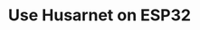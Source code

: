 ---
sidebar_label: ESP32
title: Use Husarnet on ESP32
custom_edit_url: https://github.com/husarnet/husarnet-docs/docs/begin-esp32
keywords:
  - vpn
  - p2p
image: https://i.imgur.com/mErPwqL.png
---